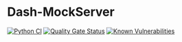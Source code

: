 # Dash-MockServer

[![Python CI](https://github.com/ArnaudFlaesch/Dash-MockServer/actions/workflows/ci.yml/badge.svg)](https://github.com/ArnaudFlaesch/Dash-MockServer/actions/workflows/ci.yml)
[![Quality Gate Status](https://sonarcloud.io/api/project_badges/measure?project=ArnaudFlaesch_Dash-MockServer&metric=alert_status)](https://sonarcloud.io/summary/new_code?id=ArnaudFlaesch_Dash-MockServer)
[![Known Vulnerabilities](https://snyk.io/test/github/ArnaudFlaesch/Dash-MockServer/badge.svg)](https://snyk.io/test/github/ArnaudFlaesch/Dash-MockServer)


